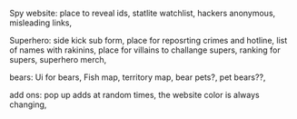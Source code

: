 Spy website:
    place to reveal ids,
    statlite watchlist,
    hackers anonymous,
    misleading links,

Superhero:
    side kick sub form,
    place for reposrting crimes and hotline,
    list of names with rakinins,
    place for villains to challange supers,
    ranking for supers,
    superhero merch,

bears:
    Ui for bears, 
    Fish map,
    territory map,
    bear pets?,
    pet bears??,


add ons:
    pop up adds at random times,
    the website color is always changing,
